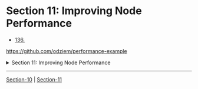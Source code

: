 # Section 11: Improving Node Performance

  -   [136. ]()    
  
  
https://github.com/odziem/performance-example

<details>
  <summary> Section 11: Improving Node Performance </summary>

  - [Codebase: performance-example](../src/11_performance-example/)

</details>

---

[Section-10](./Section-10_Testing-APIs.md) | [Section-11]()
